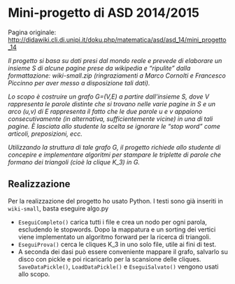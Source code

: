 # Mini-progetto di ASD 2014/2015

Pagina originale: http://didawiki.cli.di.unipi.it/doku.php/matematica/asd/asd_14/mini_progetto_14

*Il progetto si basa su dati presi dal mondo reale e prevede di elaborare un insieme S di alcune pagine prese da wikipedia e “ripulite” dalla formattazione: wiki-small.zip (ringraziamenti a Marco Cornolti e Francesco Piccinno per aver messo a disposizione tali dati).*

*Lo scopo è costruire un grafo G=(V,E) a partire dall'insieme S, dove V rappresenta le parole distinte che si trovano nelle varie pagine in S e un arco (u,v) di E rappresenta il fatto che le due parole u e v appaiono consecutivamente (in alternativa, sufficientemente vicine) in una di tali pagine. È lasciata allo studente la scelta se ignorare le “stop word” come articoli, preposizioni, ecc.*

*Utilizzando la struttura di tale grafo G, il progetto richiede allo studente di concepire e implementare algoritmi per stampare le triplette di parole che formano dei triangoli (cioè la clique K_3) in G.*

## Realizzazione

Per la realizzazione del progetto ho usato Python. I testi sono già inseriti in `wiki-small`, basta eseguire algo.py

* `EseguiCompleto()` carica tutti i file e crea un nodo per ogni parola, escludendo le stopwords. Dopo la mappatura e un sorting dei vertici viene implementato un algoritmo forward per la ricerca di triangoli.
* `EseguiProva()` cerca le cliques K_3 in uno solo file, utile ai fini di test.
* A seconda dei dasi può essere conveniente mappare il grafo, salvarlo su disco con pickle e poi ricaricarlo per la scansione delle cliques. `SaveDataPickle()`, `LoadDataPickle()` e `EseguiSalvato()` vengono usati allo scopo.
